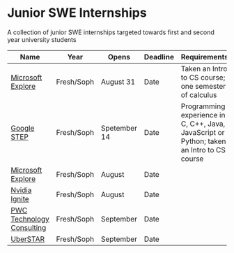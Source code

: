 # Junior SWE Internships
A collection of junior SWE internships targeted towards first and second year university students 

| Name  |  Year | Opens | Deadline | Requirements |
|---|----|--------|--------|-------|
| <a href="https://careers.microsoft.com/students/us/en/usexploremicrosoftprogram">Microsoft Explore</a> | Fresh/Soph | August 31 | Date | Taken an Intro to CS course; one semester of calculus |
| <a href="https://buildyourfuture.withgoogle.com/programs/step">Google STEP</a> | Fresh/Soph | Spetember 14 | Date | Programming experience in C, C++, Java, JavaScript or Python; taken an Intro to CS course |
| <a href="https://www.facebook.com/careers/FBUEngineering">Microsoft Explore</a> | Fresh/Soph | August | Date | |
| <a href="https://www.nvidia.com/en-us/about-nvidia/careers/university-recruiting/">Nvidia Ignite</a> | Fresh/Soph | August | Date | |
| <a href="https://jobs.us.pwc.com/job/los-angeles/technology-consulting-intern-summer-2022/932/12073994960">PWC Technology Consulting</a> | Fresh/Soph | September | Date | |
| <a href="https://www.uber.com/global/en/careers/list/107178/">UberSTAR</a> | Fresh/Soph | September | Date | |
